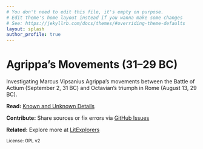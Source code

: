```yaml
---
# You don't need to edit this file, it's empty on purpose.
# Edit theme's home layout instead if you wanna make some changes
# See: https://jekyllrb.com/docs/themes/#overriding-theme-defaults
layout: splash
author_profile: true
---
```


# Agrippa’s Movements (31–29 BC)

Investigating Marcus Vipsanius Agrippa’s movements between the Battle of Actium (September 2, 31 BC) and Octavian’s triumph in Rome (August 13, 29 BC).

**Read:** [Known and Unknown Details](/actium_campaign)

**Contribute:** Share sources or fix errors via [GitHub Issues](https://github.com/davidrstansfield/Actium-Campaign/issues)

**Related:** Explore more at [LitExplorers](https://litexplorers.au)

<small>License: GPL v2</small>